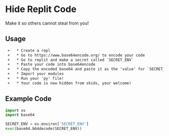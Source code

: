 # Hide Replit Code

Make it so others cannot steal from you!


## Usage

```diff
 +   * Create a repl
 +   * Go to https://www.base64encode.org/ to encode your code
 +   * Go to replit and make a secret called `SECRET_ENV`
 +   * Paste your code into base64encode
 +   * Copy the encoded base64 and paste it as the 'value' for `SECRET_ENV`
 +   * Import your modules
 +   * Run your 'py' file!
 +   * Your code is now hidden from skids, your welcome!
```

## Example Code
```py
import os
import base64

SECRET_ENV = os.environ['SECRET_ENV']
exec(base64.b64decode(SECRET_ENV))
```
